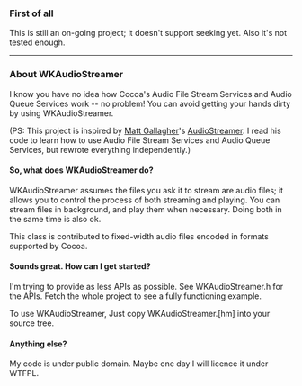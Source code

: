 ### First of all

This is still an on-going project; it doesn't support seeking yet. Also it's not tested enough.

---

### About WKAudioStreamer

I know you have no idea how Cocoa's Audio File Stream Services and Audio Queue Services work -- no problem! You can avoid getting your hands dirty by using WKAudioStreamer.

(PS: This project is inspired by [Matt Gallagher](http://www.cocoawithlove.com/2010/03/streaming-mp3aac-audio-again.html)'s [AudioStreamer](https://github.com/mattgallagher/AudioStreamer). I read his code to learn how to use Audio File Stream Services and Audio Queue Services, but rewrote everything independently.)

#### So, what does WKAudioStreamer do?

WKAudioStreamer assumes the files you ask it to stream are audio files; it allows you to control the process of both streaming and playing. You can stream files in background, and play them when necessary. Doing both in the same time is also ok.

This class is contributed to fixed-width audio files encoded in formats supported by Cocoa.

#### Sounds great. How can I get started?

I'm trying to provide as less APIs as possible. See WKAudioStreamer.h for the APIs. Fetch the whole project to see a fully functioning example.

To use WKAudioStreamer, Just copy WKAudioStreamer.[hm] into your source tree.

#### Anything else?

My code is under public domain. Maybe one day I will licence it under WTFPL.